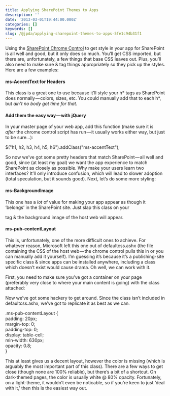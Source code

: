 ```yaml
---
title: Applying SharePoint Themes to Apps
description: ''
date: '2013-03-01T19:44:00.000Z'
categories: []
keywords: []
slug: /@jpda/applying-sharepoint-themes-to-apps-5fe1c94b31f1
---
```


Using the [SharePoint Chrome Control​](http://msdn.microsoft.com/en-us/library/fp179916.aspx) to get style in your app for SharePoint is all well and good, but it only does so much. You’ll get CSS imported, but there are, unfortunately, a few things that base CSS leaves out. Plus, you’ll also need to make sure & tag things appropriately so they pick up the styles. Here are a few examples:

#### ms-AccentText for Headers

This class is a great one to use because it’ll style your h\* tags as SharePoint does normally — colors, sizes, etc. You could manually add that to each h\*, but _ain’t no body got time for that._

#### Add them the easy way — with jQuery

In your master page of your web app, add this function (make sure it is  
_after_ the chrome control script has run — it usually works either way, but just to be sure…):

$("h1, h2, h3, h4, h5, h6").addClass("ms-accentText");

So now we’ve got some pretty headers that match SharePoint — all well and good, since (at least my goal) we want the app experience to match SharePoint as closely as possible. Why make your users learn two interfaces? It’ll only introduce confusion, which will lead to slower adoption (total speculation, but it sounds good). Next, let’s do some more styling:

#### ms-BackgroundImage

This one has a _lot_ of value for making your app appear as though it ‘belongs’ in the SharePoint site. Just slap this class on your

<body>

tag & the background image of the host web will appear.

<body class="ms-backgroundImage" style="overflow: auto;">

#### ms-pub-contentLayout

This is, unfortunately, one of the more difficult ones to achieve. For whatever reason, Microsoft left this one out of defaultcss.ashx (the file containing the CSS of the host web — the chrome control pulls this in or you can manually add it yourself). I’m guessing it’s because it’s a publishing-site specific class & since apps can be installed anywhere, including a class which doesn’t exist would cause drama. Oh well, we can work with it.

First, you need to make sure you’ve got a container on your page (preferably very close to where your main content is going) with the class attached:

<div class="ms-pub-contentLayout ms-verticalAlignTop" id="contentBox" aria-live="polite" aria-relevant="all">

Now we’ve got some hackery to get around. Since the class isn’t included in defaultcss.ashx, we’ve got to replicate it as best as we can.

.ms-pub-contentLayout {  
      padding: 20px;  
      margin-top: 0;  
      padding-top: 0;  
      display: table-cell;  
      min-width: 630px;  
      opacity: 0.8;  
   }

This at least gives us a decent layout, however the color is missing (which is arguably the most important part of this class). There are a few ways to get close (though none are 100% reliable), but there’s a bit of a shortcut. On dark-themed pages, the color is usually white @ 80% opacity. Fortunately, on a light-theme, it wouldn’t even be noticable, so if you’re keen to just ‘deal with it,’ then this is the easiest way out.